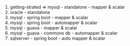 1. getting-strated => mysql - standalone - mapper & scalar
2. oracle - standalone
3. mysql - spring boot - mapper & scalar
4. mysql - spring boot - automapper & scalar
5. mysql - guava - mapper & scalar
6. mysql - guava - commons db - automapper & scalar
7. sqlserver - spring boot - auto mapper & scalar
